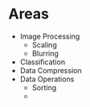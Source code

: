 # Areas
- Image Processing
	- Scaling
	- Blurring
- Classification
- Data Compression
- Data Operations
	- Sorting
	- 